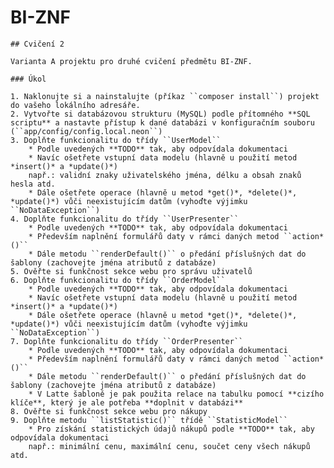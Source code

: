 # BI-ZNF

    ## Cvičení 2
    
    Varianta A projektu pro druhé cvičení předmětu BI-ZNF.
    
    ### Úkol
    
    1. Naklonujte si a nainstalujte (příkaz ``composer install``) projekt do vašeho lokálního adresáře.
    2. Vytvořte si databázovou strukturu (MySQL) podle přítomného **SQL scriptu** a nastavte přístup k dané databázi v konfiguračním souboru (``app/config/config.local.neon``)
    3. Doplňte funkcionalitu do třídy ``UserModel`` 
        * Podle uvedených **TODO** tak, aby odpovídala dokumentaci
        * Navíc ošetřete vstupní data modelu (hlavně u použití metod *insert()* a *update()*)
        např.: validní znaky uživatelského jména, délku a obsah znaků hesla atd.  
        * Dále ošetřete operace (hlavně u metod *get()*, *delete()*, *update()*) vůči neexistujícím datům (vyhoďte výjimku ``NoDataException``)
    4. Doplňte funkcionalitu do třídy ``UserPresenter``
        * Podle uvedených **TODO** tak, aby odpovídala dokumentaci
        * Především naplnění formulářů daty v rámci daných metod ``action*()``
        * Dále metodu ``renderDefault()`` o předání příslušných dat do šablony (zachovejte jména atributů z databáze) 
    5. Ověřte si funkčnost sekce webu pro správu uživatelů
    6. Doplňte funkcionalitu do třídy ``OrderModel``
        * Podle uvedených **TODO** tak, aby odpovídala dokumentaci
        * Navíc ošetřete vstupní data modelu (hlavně u použití metod *insert()* a *update()*)
        * Dále ošetřete operace (hlavně u metod *get()*, *delete()*, *update()*) vůči neexistujícím datům (vyhoďte výjimku ``NoDataException``)
    7. Doplňte funkcionalitu do třídy ``OrderPresenter``
        * Podle uvedených **TODO** tak, aby odpovídala dokumentaci
        * Především naplnění formulářů daty v rámci daných metod ``action*()``
        * Dále metodu ``renderDefault()`` o předání příslušných dat do šablony (zachovejte jména atributů z databáze)
        * V Latte šabloně je pak použita relace na tabulku pomocí **cizího klíče**, který je ale potřeba **doplnit v databázi**
    8. Ověřte si funkčnost sekce webu pro nákupy
    9. Doplňte metodu ``listStatistic()`` třídě ``StatisticModel``
        * Pro získání statistických údajů nákupů podle **TODO** tak, aby odpovídala dokumentaci
        např.: minimální cenu, maximální cenu, součet ceny všech nákupů atd.
